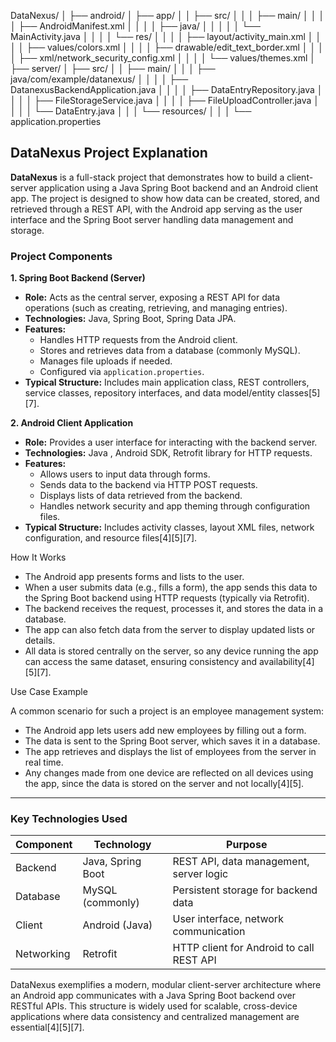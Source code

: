 DataNexus/
│
├── android/
│   ├── app/
│   │   ├── src/
│   │   │   ├── main/
│   │   │   │   ├── AndroidManifest.xml
│   │   │   │   ├── java/
│   │   │   │   │   └── MainActivity.java
│   │   │   │   └── res/
│   │   │   │       ├── layout/activity_main.xml
│   │   │   │       ├── values/colors.xml
│   │   │   │       ├── drawable/edit_text_border.xml
│   │   │   │       ├── xml/network_security_config.xml
│   │   │   │       └── values/themes.xml
│
├── server/
│   ├── src/
│   │   ├── main/
│   │   │   ├── java/com/example/datanexus/
│   │   │   │   ├── DatanexusBackendApplication.java
│   │   │   │   ├── DataEntryRepository.java
│   │   │   │   ├── FileStorageService.java
│   │   │   │   ├── FileUploadController.java
│   │   │   │   └── DataEntry.java
│   │   │   └── resources/
│   │   │       └── application.properties



## DataNexus Project Explanation

**DataNexus** is a full-stack project that demonstrates how to build a client-server application using a Java Spring Boot backend and an Android client app. The project is designed to show how data can be created, stored, and retrieved through a REST API, with the Android app serving as the user interface and the Spring Boot server handling data management and storage.

### **Project Components**

**1. Spring Boot Backend (Server)**
- **Role:** Acts as the central server, exposing a REST API for data operations (such as creating, retrieving, and managing entries).
- **Technologies:** Java, Spring Boot, Spring Data JPA.
- **Features:**
  - Handles HTTP requests from the Android client.
  - Stores and retrieves data from a database (commonly MySQL).
  - Manages file uploads if needed.
  - Configured via `application.properties`.
- **Typical Structure:** Includes main application class, REST controllers, service classes, repository interfaces, and data model/entity classes[5][7].

**2. Android Client Application**
- **Role:** Provides a user interface for interacting with the backend server.
- **Technologies:** Java , Android SDK, Retrofit library for HTTP requests.
- **Features:**
  - Allows users to input data through forms.
  - Sends data to the backend via HTTP POST requests.
  - Displays lists of data retrieved from the backend.
  - Handles network security and app theming through configuration files.
- **Typical Structure:** Includes activity classes, layout XML files, network configuration, and resource files[4][5][7].

How It Works
- The Android app presents forms and lists to the user.
- When a user submits data (e.g., fills a form), the app sends this data to the Spring Boot backend using HTTP requests (typically via Retrofit).
- The backend receives the request, processes it, and stores the data in a database.
- The app can also fetch data from the server to display updated lists or details.
- All data is stored centrally on the server, so any device running the app can access the same dataset, ensuring consistency and availability[4][5][7].

Use Case Example

A common scenario for such a project is an employee management system:
- The Android app lets users add new employees by filling out a form.
- The data is sent to the Spring Boot server, which saves it in a database.
- The app retrieves and displays the list of employees from the server in real time.
- Any changes made from one device are reflected on all devices using the app, since the data is stored on the server and not locally[4][5].

---

### **Key Technologies Used**

| Component      | Technology         | Purpose                                      |
|----------------|-------------------|----------------------------------------------|
| Backend        | Java, Spring Boot  | REST API, data management, server logic      |
| Database       | MySQL (commonly)   | Persistent storage for backend data          |
| Client         | Android (Java)     | User interface, network communication        |
| Networking     | Retrofit           | HTTP client for Android to call REST API     |


DataNexus exemplifies a modern, modular client-server architecture where an Android app communicates with a Java Spring Boot backend over RESTful APIs. This structure is widely used for scalable, cross-device applications where data consistency and centralized management are essential[4][5][7].
